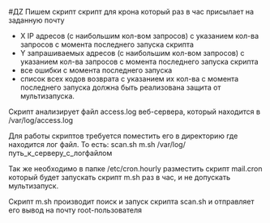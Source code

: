 #ДZ
Пишем скрипт скрипт для крона
который раз в час присылает на заданную почту
- X IP адресов (с наибольшим кол-вом запросов) с указанием кол-ва запросов c момента последнего запуска скрипта
- Y запрашиваемых адресов (с наибольшим кол-вом запросов) с указанием кол-ва запросов c момента последнего запуска скрипта
- все ошибки c момента последнего запуска
- список всех кодов возврата с указанием их кол-ва с момента последнего запуска
должна быть реализована защита от мультизапуска.



Скрипт анализирует файл access.log веб-сервера, который находится в /var/log/access.log

Для работы скриптов требуется поместить его в директорию где находится лог файл. То есть:
scan.sh m.sh /var/log/путь_к_серверу_с_логфайлом

Так же необходимо в папке /etc/cron.hourly разместить скрипт mail.cron который будет запускать скрипт m.sh раз в час, и не допускать мультизапуск.

Скрипт m.sh производит  поиск и запуск скрипта scan.sh и отправляет его вывод на почту root-пользователя
